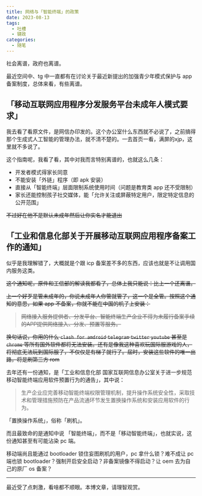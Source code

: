 ```yaml
---
title: 网络与「智能终端」的政策
date: 2023-08-13
tags: 
  - 吐槽
  - 键政
categories:
  - 随笔
---
```


社会离谱，政府也离谱。

<!--more-->

最近空间中、tg 中一直都有在讨论关于最近新提出的加强青少年模式保护与 app 备案制度，总体来看，有些离谱。

## 「移动互联网应用程序分发服务平台未成年人模式要求」

我去看了看原文件，是网信办印发的。这个办公室什么东西就不必说了，之前搞得那个生成式人工智能的管理办法，就不清不楚的。一去首页一看，满屏的xjp，这里就不多说了。

这个指南呢，我看了看，其中对我而言特别离谱的，也就这么几条：

- 开发者模式得家长同意
- 不能安装「外链」程序（即 apk 安装）
- 直接从「智能终端」层面限制系统使用时间（问题是教育类 app 还不受限制）
- 家长还能控制孩子社交媒体，能「允许关注或屏蔽特定用户，限定特定信息的公开范围」

~~不过好在他不是默认未成年然后让你实名才能退出~~

## 「工业和信息化部关于开展移动互联网应用程序备案工作的通知」

似乎是我理解错了，大概就是个跟 icp 备案差不多的东西，应该也就是不让调用国内服务这类。

~~这个通知呢，原件和工信部的解读我都看了，总体上我只能说：比上一个还离谱。~~

~~上一个好歹是管未成年的，你说未成年人你管就管了，这一个是全管。按照这个通知的意思，如果 app 不备案，你就不能在中国的机子上安装：~~

> ~~网络接入服务提供者、分发平台、智能终端生产企业不得为未履行备案手续的APP提供网络接入、分发、预置等服务。~~

~~换句话说，你用的什么 `clash for amdroid` `telegram` `twitter` `youtube` 甚至是 `chrome` 等所有国外软件都将无法安装。还有是像我这种喜欢玩国际服游戏的人，将彻底无法玩到国际服了，不仅仅是有梯子就行了。届时，安装这些软件的唯一出路，将是刷第三方 rom~~

去年还有一份通知，是「工业和信息化部 国家互联网信息办公室关于进一步规范移动智能终端应用软件预置行为的通告」，其中说：

> 生产企业应完善移动智能终端权限管理机制，提升操作系统安全性，采取技术和管理措施预防在产品流通环节发生置换操作系统和安装应用软件的行为。

「置换操作系统」，俗称「刷机」。

而且最致命的是通知中说 「智能终端」，而不是「移动智能终端」，也就实说，这份通知甚至有可能沾染 pc 端。

移动端尚且能通过 bootloader 锁住妄图刷机的用户，pc 拿什么锁？难不成让 pc 端也锁 bootloader？强制开启安全启动？非备案镜像不得启动？让 oem 去为自己的原厂 os 备案？

---

最近受了点刺激，看啥都不顺眼。本博文章，请理智观赏。
